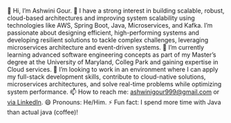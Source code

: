 👋 Hi, I’m Ashwini Gour.
👀 I have a strong interest in building scalable, robust, cloud-based architectures and improving system scalability using technologies like AWS, Spring Boot, Java, Microservices, and Kafka. I’m passionate about designing efficient, high-performing systems and developing resilient solutions to tackle complex challenges, leveraging microservices architecture and event-driven systems.
🌱 I’m currently learning advanced software engineering concepts as part of my Master’s degree at the University of Maryland, Colleg Park and gaining expertise in Cloud services.
💞️ I’m looking to work in an environment where I can apply my full-stack development skills, contribute to cloud-native solutions, microservices architectures, and solve real-time problems while optimizing system performance.
📫 How to reach me: ashwinigour999@gmail.com or [via LinkedIn](https://www.linkedin.com/in/ashwinigour/).
😄 Pronouns: He/Him.
⚡ Fun fact: I spend more time with Java than actual java (coffee)!
<!---
Ashwing101/Ashwing101 is a ✨ special ✨ repository because its `README.md` (this file) appears on your GitHub profile.
You can click the Preview link to take a look at your changes.
--->
